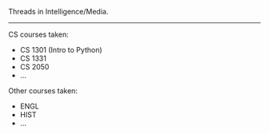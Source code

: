 
Threads in Intelligence/Media.

---

CS courses taken:

- CS 1301 (Intro to Python)
- CS 1331
- CS 2050
- ...

Other courses taken:

- ENGL
- HIST
- ...